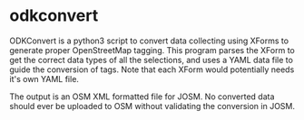 # odkconvert

ODKConvert is a python3 script to convert data collecting using XForms
to generate proper OpenStreetMap tagging. This program parses the
XForm to get the correct data types of all the selections, and uses a
YAML data file to guide the conversion of tags. Note that each XForm
would potentially needs it's own YAML file.

The output is an OSM XML formatted file for JOSM. No converted data
should ever be uploaded to OSM without validating the conversion in
JOSM.
